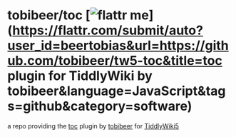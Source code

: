 tobibeer/toc [![flattr me](http://api.flattr.com/button/flattr-badge-large.png)](https://flattr.com/submit/auto?user_id=beertobias&url=https://github.com/tobibeer/tw5-toc&title=toc plugin for TiddlyWiki by tobibeer&language=JavaScript&tags=github&category=software)
=================

a repo providing the [toc](https://tobibeer.github.io/tw5-plugins#toc) plugin by [tobibeer](https://github.com/tobibeer) for [TiddlyWiki5](http://tiddlywiki.com)